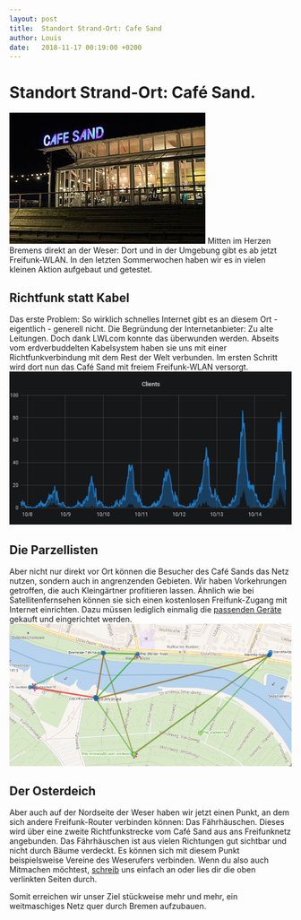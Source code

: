```yaml
---
layout: post
title:  Standort Strand-Ort: Cafe Sand
author: Louis
date:   2018-11-17 00:19:00 +0200
---
```


# Standort Strand-Ort: Café Sand.
<img src="/blog/files/2018-11-15/cafe_sand_beleuchtet.jpg" style="max-height:400px">
Mitten im Herzen Bremens direkt an der Weser: Dort und in der Umgebung gibt es ab jetzt Freifunk-WLAN. In den letzten Sommerwochen haben wir es in vielen kleinen Aktion aufgebaut und getestet.

## Richtfunk statt Kabel
Das erste Problem: So wirklich schnelles Internet gibt es an diesem Ort - eigentlich - generell nicht. Die Begründung der Internetanbieter: Zu alte Leitungen.
Doch dank LWLcom konnte das überwunden werden. Abseits vom erdverbuddelten Kabelsystem haben sie uns mit einer Richtfunkverbindung mit dem Rest der Welt verbunden.
Im ersten Schritt wird dort nun das Café Sand mit freiem Freifunk-WLAN versorgt.
<a href="/blog/files/2018-11-15/clients_grafana.png"><img src="/blog/files/2018-11-15/clients_grafana.png" alt="unify ist gut belegt" style="max-height:400px"></a>

## Die Parzellisten
Aber nicht nur direkt vor Ort können die Besucher des Café Sands das Netz nutzen, sondern auch in angrenzenden Gebieten. Wir haben Vorkehrungen getroffen, die auch Kleingärtner profitieren lassen. Ähnlich wie bei Satellitenfernsehen können sie sich einen kostenlosen Freifunk-Zugang mit Internet einrichten. Dazu müssen lediglich einmalig die
[passenden Geräte](https://wiki.bremen.freifunk.net/Anleitungen/Firmware/Flashen#auswahl-der-hardware_richtfunk-f%C3%BCr-den-au%C3%9Fenbereich) gekauft und eingerichtet werden.
<a href="/blog/files/2018-11-15/cafesand_braungruen.png"><img src="/blog/files/2018-11-15/cafesand_braungruen.png" alt="screenshot1" style="max-height:400px"></a>

## Der Osterdeich
Aber auch auf der Nordseite der Weser haben wir jetzt einen Punkt, an dem sich andere Freifunk-Router verbinden können: Das Fährhäuschen.
Dieses wird über eine zweite Richtfunkstrecke vom Café Sand aus ans Freifunknetz angebunden.
Das Fährhäuschen ist aus vielen Richtungen gut sichtbar und nicht durch Bäume verdeckt.
Es können sich mit diesem Punkt beispielsweise Vereine des Weserufers verbinden.
Wenn du also auch Mitmachen möchtest, [schreib](mailto:info@bremen.freifunk.net) uns einfach an oder lies dir die oben verlinkten Seiten durch.

Somit erreichen wir unser Ziel stückweise mehr und mehr, ein weitmaschiges Netz quer durch Bremen aufzubauen.
